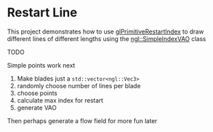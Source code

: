 # Restart Line

This project demonstrates how to use [glPrimitiveRestartIndex](https://registry.khronos.org/OpenGL-Refpages/gl4/html/glPrimitiveRestartIndex.xhtml) to draw different lines of different lengths using the [ngl::SimpleIndexVAO](https://github.com/NCCA/NGL/blob/main/src/SimpleIndexVAO.cpp) class 

TODO

Simple points work next
1. Make blades just a ```std::vector<ngl::Vec3>```
2. randomly choose number of lines per blade
3. choose points
4. calculate max index for restart
5. generate VAO

Then perhaps generate a flow field for more fun later
    